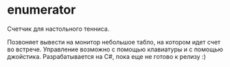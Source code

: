 enumerator
==========
Счетчик для настольного тенниса.

Позвоняет вывести на монитор небольшое табло, на котором идет счет во встрече. Управление возможно с помощью клавиатуры и с помощью джойстика. Разрабатывается на C#, пока еще не готово к релизу :)

